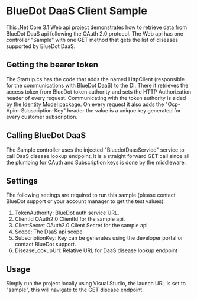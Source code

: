 ﻿# BlueDot DaaS Client Sample
This .Net Core 3.1 Web api project demonstrates how to retrieve data from BlueDot DaaS api following the OAuth 2.0 protocol.
The Web api has one controller "Sample" with one GET method that gets the list of diseases supported by BlueDot DaaS.

## Getting the bearer token
The Startup.cs has the code that adds the named HttpClient (responsible for the communications with BlueDot DaaS) to the DI.
There it retrieves the access token from BlueDot token authority and sets the HTTP Authorization header of every request.
Communicating with the token authority is aided by the [Identity Model](https://www.nuget.org/packages/IdentityModel) package.
On every request it also adds the "Ocp-Apim-Subscription-Key" header the value is a unique key generated for every customer subscription.

## Calling BlueDot DaaS
The Sample controller uses the injected "BluedotDaasService" service to call DaaS disease lookup endpoint, 
it is a straight forward GET call since all the plumbing for OAuth and Subscription keys is done by the middleware. 

## Settings
The following settings are required to run this sample (please contact BlueDot support or your account manager to get the test values):
1. TokenAuthority: BlueDot auth service URL.
2. ClientId OAuth2.0 ClientId for the sample api.
3. ClientSecret OAuth2.0 Client Secret for the sample api.
4. Scope: The DaaS api scope
5. SubscriptionKey: Key can be generates using the developer portal or contact BlueDot support.
6. DiseaseLookupUrl: Relative URL for DaaS disease lookup endpoint

## Usage
Simply run the project locally using Visual Studio, the launch URL is set to "sample", this will navigate to the GET disease endpoint.